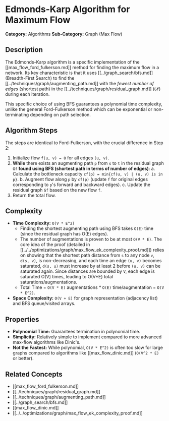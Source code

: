 # Edmonds-Karp Algorithm for Maximum Flow

**Category:** Algorithms
**Sub-Category:** Graph (Max Flow)

## Description

The Edmonds-Karp algorithm is a specific implementation of the [[max_flow_ford_fulkerson.md]] method for finding the maximum flow in a network. Its key characteristic is that it uses [[../graph_search/bfs.md]] (Breadth-First Search) to find the [[../techniques/graph/augmenting_path.md]] with the *fewest number of edges* (shortest path) in the [[../techniques/graph/residual_graph.md]] (`Gf`) during each iteration.

This specific choice of using BFS guarantees a polynomial time complexity, unlike the general Ford-Fulkerson method which can be exponential or non-terminating depending on path selection.

## Algorithm Steps

The steps are identical to Ford-Fulkerson, with the crucial difference in Step 2:

1.  Initialize flow `f(u, v) = 0` for all edges `(u, v)`.
2.  **While** there exists an augmenting path `p` from `s` to `t` in the residual graph `Gf` **found using BFS (shortest path in terms of number of edges)**:
    a.  Calculate the bottleneck capacity `cf(p) = min{cf(u, v) | (u, v) is in p}`.
    b.  Augment flow along `p` by `cf(p)` (update `f` for original edges corresponding to `p`'s forward and backward edges).
    c.  Update the residual graph `Gf` based on the new flow `f`.
3.  Return the total flow.

## Complexity

*   **Time Complexity:** `O(V * E^2)`
    *   Finding the shortest augmenting path using BFS takes `O(E)` time (since the residual graph has O(E) edges).
    *   The number of augmentations is proven to be at most `O(V * E)`. The core idea of the proof (detailed in [[../../optimizations/graph/max_flow_ek_complexity_proof.md]]) relies on showing that the shortest path distance from `s` to any node `v`, `d(s, v)`, is non-decreasing, and each time an edge `(u, v)` becomes saturated, `d(s, u)` must increase by at least 2 before `(u, v)` can be saturated again. Since distances are bounded by `V`, each edge is saturated O(V) times, leading to O(V*E) total saturations/augmentations.
    *   Total Time = `O(V * E)` augmentations * `O(E)` time/augmentation = `O(V * E^2)`.
*   **Space Complexity:** `O(V + E)` for graph representation (adjacency list) and BFS queue/visited arrays.

## Properties

*   **Polynomial Time:** Guarantees termination in polynomial time.
*   **Simplicity:** Relatively simple to implement compared to more advanced max-flow algorithms like Dinic's.
*   **Not the Fastest:** While polynomial, `O(V * E^2)` is often too slow for large graphs compared to algorithms like [[max_flow_dinic.md]] (`O(V^2 * E)` or better).

## Related Concepts

*   [[max_flow_ford_fulkerson.md]]
*   [[../techniques/graph/residual_graph.md]]
*   [[../techniques/graph/augmenting_path.md]]
*   [[../graph_search/bfs.md]]
*   [[max_flow_dinic.md]]
*   [[../../optimizations/graph/max_flow_ek_complexity_proof.md]] 